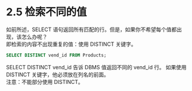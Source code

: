 # 2.5 检索不同的值
如前所述，SELECT 语句返回所有匹配的行。但是，如果你不希望每个值都出现，该怎么办呢？    
即检索的内容不出现重复的值：使用 DISTINCT 关键字。    
```sql
SELECT DISTINCT vend_id FROM Products;
```
SELECT DISTINCT vend_id 告诉 DBMS 值返回不同的 vend_id 行。 如果使用 DISTINCT 关键字，他必须放在列名的前面。   
注意：不能部分使用 DISTINCT。   